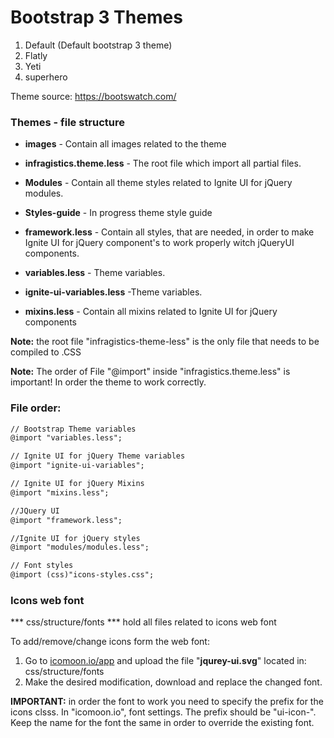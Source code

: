 
Bootstrap 3 Themes
=====================


1. Default (Default bootstrap 3 theme)
2. Flatly
3. Yeti
4. superhero

Theme source:
https://bootswatch.com/


### Themes - file structure

* **images** - Contain all images related to the theme
 
* **infragistics.theme.less** - The root file which import all partial files.
 
* **Modules** - Contain all theme styles related to Ignite UI for jQuery modules.

* **Styles-guide** - In progress theme style guide

* **framework.less** -  Contain all styles, that are needed, in order to make Ignite UI for jQuery component's to work properly witch jQueryUI components.
 
* **variables.less** - Theme variables.
 
* **ignite-ui-variables.less** -Theme variables.
 
* **mixins.less** - Contain all mixins related to Ignite UI for jQuery components



**Note:** the root file "infragistics-theme-less" is the only file that needs to be compiled to .CSS


**Note:** The order of File "@import" inside "infragistics.theme.less" is important! In order the theme to work correctly.



### File order:

```diff
// Bootstrap Theme variables
@import "variables.less";

// Ignite UI for jQuery Theme variables
@import "ignite-ui-variables";

// Ignite UI for jQuery Mixins
@import "mixins.less";

//JQuery UI
@import "framework.less";

//Ignite UI for jQuery styles
@import "modules/modules.less";

// Font styles
@import (css)"icons-styles.css";
```


### Icons web font

*** css/structure/fonts ***
hold all files related to icons web font

To add/remove/change icons form the web font:
1. Go to [icomoon.io/app](icomoon.io/app) and upload the file "**jqurey-ui.svg**" located in: css/structure/fonts
2. Make the desired modification, download and replace the changed font.

**IMPORTANT:**
in order the font to work you need to specify the prefix for the icons clsss. 
In "icomoon.io", font settings. The prefix should be "ui-icon-".
Keep the name for the font the same in order to override the existing font.
